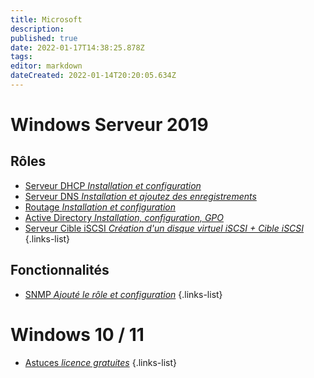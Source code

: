 ```yaml
---
title: Microsoft
description: 
published: true
date: 2022-01-17T14:38:25.878Z
tags: 
editor: markdown
dateCreated: 2022-01-14T20:20:05.634Z
---
```


# Windows Serveur 2019
## Rôles 
- [Serveur DHCP *Installation et configuration*](/Microsoft/Windows_Server_2019/Serveur_DHCP)
- [Serveur DNS *Installation et ajoutez des enregistrements*](/Microsoft/Windows_Server_2019/Serveur_DNS)
- [Routage *Installation et configuration*](/Microsoft/Windows_Server_2019/Routage)
- [Active Directory *Installation, configuration, GPO*](/Microsoft/Windows_Server_2019/Active_Directory)
- [Serveur Cible iSCSI *Création d'un disque virtuel iSCSI + Cible iSCSI*](/Microsoft/Windows_Server_2019/Cible-iSCSI)
{.links-list}

## Fonctionnalités
- [SNMP *Ajouté le rôle et configuration*](/Microsoft/Windows_Server_2019/snmp)
{.links-list}

# Windows 10 / 11

- [Astuces *licence gratuites*](/Microsoft/Astuces)
{.links-list}